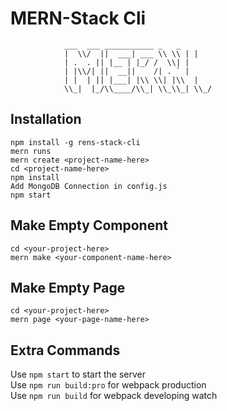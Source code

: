 # MERN-Stack Cli

                ___  ___ ___________ _   _ 
                |  \\/  ||  ___| ___ \\ \\ | |
                | .  . || |__ | |_/ /  \\| |
                | |\\/| ||  __||    /| . ` |
                | |  | || |___| |\\ \\| |\\  |
                \\_|  |_/\\____/\\_| \\_\\_| \\_/
                           

## Installation

`npm install -g rens-stack-cli`<br>
`mern runs` <br>
`mern create <project-name-here>` <br>
`cd <project-name-here>` <br>
`npm install` <br>
`Add MongoDB Connection in config.js` <br>
`npm start` <br>

## Make Empty Component

`cd <your-project-here>` <br>
`mern make <your-component-name-here>` <br>

## Make Empty Page

`cd <your-project-here>` <br>
`mern page <your-page-name-here>` <br>

## Extra Commands
Use `npm start` to start the server <br>
Use `npm run build:pro` for webpack production  <br>
Use `npm run build` for webpack developing watch  <br>